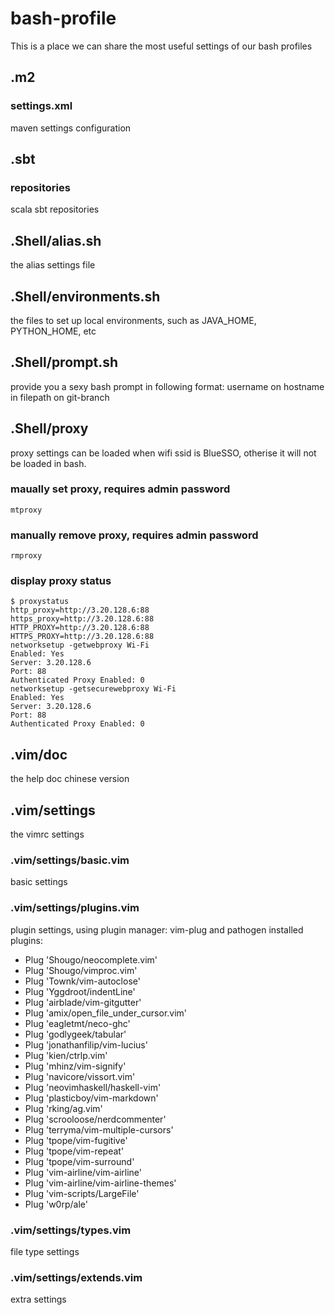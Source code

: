 # bash-profile
This is a place we can share the most useful settings of our bash profiles

## .m2
### settings.xml
maven settings configuration

## .sbt
### repositories
scala sbt repositories 

## .Shell/alias.sh
the alias settings file

## .Shell/environments.sh
the files to set up local environments, such as JAVA_HOME, PYTHON_HOME, etc

## .Shell/prompt.sh
provide you a sexy bash prompt in following format:
username on hostname in filepath on git-branch

## .Shell/proxy
proxy settings can be loaded when wifi ssid is BlueSSO, otherise it will not be loaded in bash.
### maually set proxy, requires admin password
```
mtproxy
```
### manually remove proxy, requires admin password
```
rmproxy
```

### display proxy status
```
$ proxystatus
http_proxy=http://3.20.128.6:88
https_proxy=http://3.20.128.6:88
HTTP_PROXY=http://3.20.128.6:88
HTTPS_PROXY=http://3.20.128.6:88
networksetup -getwebproxy Wi-Fi
Enabled: Yes
Server: 3.20.128.6
Port: 88
Authenticated Proxy Enabled: 0
networksetup -getsecurewebproxy Wi-Fi
Enabled: Yes
Server: 3.20.128.6
Port: 88
Authenticated Proxy Enabled: 0
```

## .vim/doc
the help doc chinese version

## .vim/settings
the vimrc settings

### .vim/settings/basic.vim
basic settings

### .vim/settings/plugins.vim
plugin settings, using plugin manager: vim-plug and pathogen
installed plugins:
- Plug 'Shougo/neocomplete.vim'
- Plug 'Shougo/vimproc.vim'
- Plug 'Townk/vim-autoclose'
- Plug 'Yggdroot/indentLine'
- Plug 'airblade/vim-gitgutter'
- Plug 'amix/open_file_under_cursor.vim'
- Plug 'eagletmt/neco-ghc'
- Plug 'godlygeek/tabular'
- Plug 'jonathanfilip/vim-lucius'
- Plug 'kien/ctrlp.vim'
- Plug 'mhinz/vim-signify'
- Plug 'navicore/vissort.vim'
- Plug 'neovimhaskell/haskell-vim'
- Plug 'plasticboy/vim-markdown'
- Plug 'rking/ag.vim'
- Plug 'scrooloose/nerdcommenter'
- Plug 'terryma/vim-multiple-cursors'
- Plug 'tpope/vim-fugitive'
- Plug 'tpope/vim-repeat'
- Plug 'tpope/vim-surround'
- Plug 'vim-airline/vim-airline'
- Plug 'vim-airline/vim-airline-themes'
- Plug 'vim-scripts/LargeFile'
- Plug 'w0rp/ale'

### .vim/settings/types.vim
file type settings

### .vim/settings/extends.vim
extra settings




